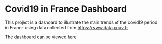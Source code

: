 # Covid19 in France Dashboard

This project is a dashoard to illustrate the main trends of the covid19 period in France using data collected from https://www.data.gouv.fr

The dashboard can be viewed [here](https://github.com/imaneelmissaoui/Dashboards/tree/main/PowerBI/Covi19_France_dashboard/Dashboard)
